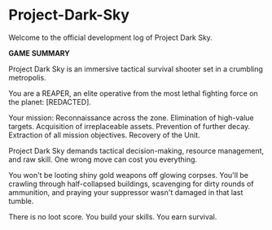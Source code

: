 # Project-Dark-Sky

Welcome to the official development log of Project Dark Sky. 

**GAME SUMMARY**

Project Dark Sky is an immersive tactical survival shooter set in a crumbling metropolis. 

You are a REAPER, an elite operative from the most lethal fighting force on the planet: [REDACTED].

Your mission:
Reconnaissance across the zone.
Elimination of high-value targets.
Acquisition of irreplaceable assets.
Prevention of further decay.
Extraction of all mission objectives.
Recovery of the Unit.

Project Dark Sky demands tactical decision-making, resource management, and raw skill. One wrong move can cost you everything.

You won't be looting shiny gold weapons off glowing corpses.
You'll be crawling through half-collapsed buildings, scavenging for dirty rounds of ammunition, and praying your suppressor wasn't damaged in that last tumble.

There is no loot score.
You build your skills.
You earn survival.
